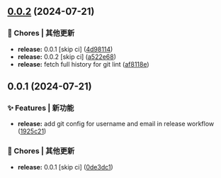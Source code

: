 

## [0.0.2](https://github.com/Katarina-W/template-monorepo/compare/@atox/package-b@0.0.1...@atox/package-b@0.0.2) (2024-07-21)


### 🔧 Chores | 其他更新

* **release:** 0.0.1 [skip ci] ([4d98114](https://github.com/Katarina-W/template-monorepo/commit/4d981148fed846fdf1f63a99a69dac3a3e9f6ae9))
* **release:** 0.0.2 [skip ci] ([a522e68](https://github.com/Katarina-W/template-monorepo/commit/a522e685b159cea1154624ced8dbe6c05f0dbac1))
* **release:** fetch full history for git lint ([af8118e](https://github.com/Katarina-W/template-monorepo/commit/af8118eb4dd8b4420975800c6da55642e4721203))

## 0.0.1 (2024-07-21)


### ✨ Features | 新功能

* **release:** add git config for username and email in release workflow ([1925c21](https://github.com/Katarina-W/template-monorepo/commit/1925c21a664425b3851b6f7385da2989dc7d5cb7))


### 🔧 Chores | 其他更新

* **release:** 0.0.1 [skip ci] ([0de3dc1](https://github.com/Katarina-W/template-monorepo/commit/0de3dc14f48e39338f122f57519073282842a681))
